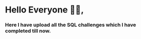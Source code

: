 # Hello Everyone 👋👋,

### Here I have upload all the SQL challenges which I have completed till now.
